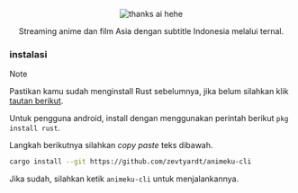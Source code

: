 <div align="center">
  
![thanks ai hehe](https://i.ibb.co/yqjnrCP/8-WOp-J0-XSca-EN5krf-NNXb-F-transformed.png)

Streaming anime dan film Asia dengan subtitle Indonesia melalui ternal.

</div>

### instalasi
> [!NOTE]
> Pastikan kamu sudah menginstall Rust sebelumnya, jika belum silahkan klik [tautan berikut](https://rustup.rs/).
> 
> Untuk pengguna android, install dengan menggunakan perintah berikut `pkg install rust`.

Langkah berikutnya silahkan *copy paste* teks dibawah.
```bash
cargo install --git https://github.com/zevtyardt/animeku-cli
```

Jika sudah, silahkan ketik `animeku-cli` untuk menjalankannya.
